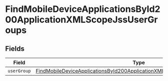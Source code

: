 # FindMobileDeviceApplicationsById200ApplicationXMLScopeJssUserGroups


## Fields

| Field                                                                                                                                                                                   | Type                                                                                                                                                                                    | Required                                                                                                                                                                                | Description                                                                                                                                                                             |
| --------------------------------------------------------------------------------------------------------------------------------------------------------------------------------------- | --------------------------------------------------------------------------------------------------------------------------------------------------------------------------------------- | --------------------------------------------------------------------------------------------------------------------------------------------------------------------------------------- | --------------------------------------------------------------------------------------------------------------------------------------------------------------------------------------- |
| `userGroup`                                                                                                                                                                             | [FindMobileDeviceApplicationsById200ApplicationXMLScopeJssUserGroupsUserGroup](../../models/operations/findmobiledeviceapplicationsbyid200applicationxmlscopejssusergroupsusergroup.md) | :heavy_minus_sign:                                                                                                                                                                      | N/A                                                                                                                                                                                     |